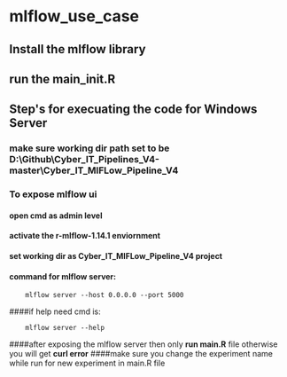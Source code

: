 # mlflow_use_case
## Install the mlflow library
## run the main_init.R


## Step's for execuating the code for Windows Server


### make sure working dir path set to be D:\Github\Cyber_IT_Pipelines_V4-master\Cyber_IT_MlFLow_Pipeline_V4
### To expose mlflow ui
#### open cmd as admin level
#### activate the r-mlflow-1.14.1 enviornment
#### set working dir as Cyber_IT_MlFLow_Pipeline_V4 project
#### command for mlflow server:
```{bash}
    mlflow server --host 0.0.0.0 --port 5000
```
####if help need cmd is:
```{bash}
    mlflow server --help
```
####after exposing the mlflow server then only **run main.R** file otherwise you will get **curl error**
####make sure you change the experiment name while run for new experiment in main.R file



 

